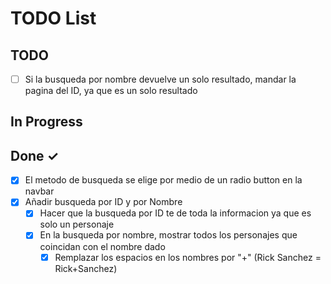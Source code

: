 # TODO List

## TODO

- [ ] Si la busqueda por nombre devuelve un solo resultado, mandar la pagina del ID, ya que es un solo resultado

## In Progress

## Done ✓

- [X] El metodo de busqueda se elige por medio de un radio button en la navbar
- [X] Añadir busqueda por ID y por Nombre
  - [X] Hacer que la busqueda por ID te de toda la informacion ya que es solo un personaje
  - [X] En la busqueda por nombre, mostrar todos los personajes que coincidan con el nombre dado
    - [X] Remplazar los espacios en los nombres por "+" (Rick Sanchez = Rick+Sanchez)

